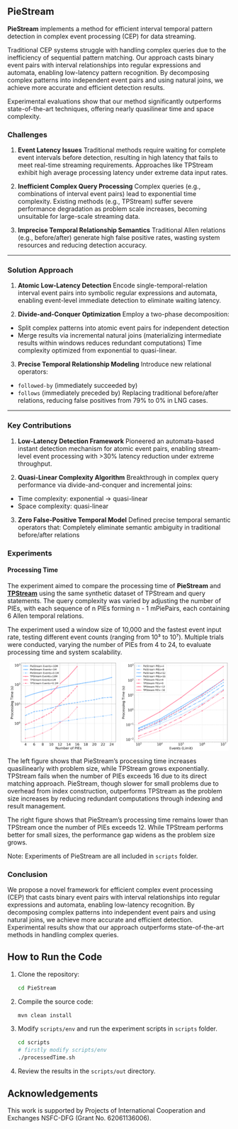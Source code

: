 ## PieStream

**PieStream** implements a method for efficient interval temporal pattern detection in complex event processing (CEP) for data streaming. 

Traditional CEP systems struggle with handling complex queries due to the inefficiency of sequential pattern matching. Our approach casts binary event pairs with interval relationships into regular expressions and automata, enabling low-latency pattern recognition. By decomposing complex patterns into independent event pairs and using natural joins, we achieve more accurate and efficient detection results. 

Experimental evaluations show that our method significantly outperforms state-of-the-art techniques, offering nearly quasilinear time and space complexity.

### Challenges

1. **Event Latency Issues**
   Traditional methods require waiting for complete event intervals before detection, resulting in high latency that fails to meet real-time streaming requirements. Approaches like TPStream exhibit high average processing latency under extreme data input rates.

2. **Inefficient Complex Query Processing**
   Complex queries (e.g., combinations of interval event pairs) lead to exponential time complexity. Existing methods (e.g., TPStream) suffer severe performance degradation as problem scale increases, becoming unsuitable for large-scale streaming data.

3. **Imprecise Temporal Relationship Semantics**
   Traditional Allen relations (e.g., before/after) generate high false positive rates, wasting system resources and reducing detection accuracy.

---

### Solution Approach

1. **Atomic Low-Latency Detection**
   Encode single-temporal-relation interval event pairs into symbolic regular expressions and automata, enabling event-level immediate detection to eliminate waiting latency.

2. **Divide-and-Conquer Optimization**
   Employ a two-phase decomposition:
- Split complex patterns into atomic event pairs for independent detection
- Merge results via incremental natural joins (materializing intermediate results within windows reduces redundant computations)
  Time complexity optimized from exponential to quasi-linear.

3. **Precise Temporal Relationship Modeling**
   Introduce new relational operators:
- `followed-by` (immediately succeeded by)
- `follows` (immediately preceded by)
  Replacing traditional before/after relations, reducing false positives from 79% to 0% in LNG cases.

---

### Key Contributions

1. **Low-Latency Detection Framework**
   Pioneered an automata-based instant detection mechanism for atomic event pairs, enabling stream-level event processing with >30% latency reduction under extreme throughput.

2. **Quasi-Linear Complexity Algorithm**
   Breakthrough in complex query performance via divide-and-conquer and incremental joins:
- Time complexity: exponential → quasi-linear
- Space complexity: quasi-linear

3. **Zero False-Positive Temporal Model**
   Defined precise temporal semantic operators that: Completely eliminate semantic ambiguity in traditional before/after relations 

### Experiments

#### Processing Time

The experiment aimed to compare the processing time of **PieStream** and **[TPStream](http://uni-marburg.de/oaCPk)** using the same synthetic dataset of TPStream and query statements. The query complexity was varied by adjusting the number of PIEs, with each sequence of n PIEs forming n - 1 mPiePairs, each containing 6 Allen temporal relations.

The experiment used a window size of 10,000 and the fastest event input rate, testing different event counts (ranging from 10³ to 10⁷). Multiple trials were conducted, varying the number of PIEs from 4 to 24, to evaluate processing time and system scalability.


<div style="display: flex; justify-content: space-around;">
    <img src="attachments/pies_time.png" alt="pies_time" style="width: 48%;"/>
    <img src="attachments/events_time.png" alt="events_time" style="width: 48%;"/>
</div>

The left figure shows that PieStream’s processing time increases quasilinearly with problem size, while TPStream grows exponentially. TPStream fails when the number of PIEs exceeds 16 due to its direct matching approach. PieStream, though slower for small problems due to overhead from index construction, outperforms TPStream as the problem size increases by reducing redundant computations through indexing and result management.

The right figure shows that PieStream’s processing time remains lower than TPStream once the number of PIEs exceeds 12. While TPStream performs better for small sizes, the performance gap widens as the problem size grows. 

Note: Experiments of PieStream are all included in `scripts` folder.

### Conclusion

We propose a novel framework for efficient complex event processing (CEP) that casts binary event pairs with interval relationships into regular expressions and automata, enabling low-latency recognition. By decomposing complex patterns into independent event pairs and using natural joins, we achieve more accurate and efficient detection. Experimental results show that our approach outperforms state-of-the-art methods in handling complex queries.


## How to Run the Code

1. Clone the repository:

    ```bash 
    cd PieStream
    ```

2. Compile the source code:

    ```bash
    mvn clean install
    ```

3. Modify `scripts/env` and run the experiment scripts in `scripts` folder.
   
    ```bash
    cd scripts
    # firstly modify scripts/env 
    ./processedTime.sh
    ```
4. Review the results in the `scripts/out` directory.

## Acknowledgements

This work is supported by Projects of International Cooperation and Exchanges NSFC-DFG (Grant No. 62061136006).


